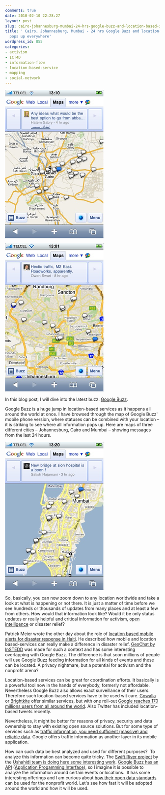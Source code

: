 ```yaml
---
comments: true
date: 2010-02-10 22:28:27
layout: post
slug: cairo-johannesburg-mumbai-24-hrs-google-buzz-and-location-based-information-pops-up-everywhere
title: ' Cairo, Johannesburg, Mumbai - 24 hrs Google Buzz and location-based information
  pops up everywhere'
wordpress_id: 855
categories:
- activism
- ICT4D
- information-flow
- location-based-service
- mapping
- social-network
---
```


[![Cairo](/images/photo6.jpg)]()


[![Johannesburg](/images/photo5.jpg)]()

In this blog post, I will dive into the latest buzz: [Google Buzz](http://www.google.com/buzz).

Google Buzz is a huge jump in location-based services as it happens all around the world at once. I have browsed through the map of Google Buzz' mobile phone version, where statuses can be combined with your location – it is striking to see where all information pops up. Here are maps of three different cities – Johannesburg, Cairo and Mumbai – showing messages from the last 24 hours.

[![Mumbai](/images/photo7.jpg)]()



So, basically, you can now zoom down to any location worldwide and take a look at what is happening or not there. It is just a matter of time before we see hundreds or thousands of updates from many places and at least a few from others. How would that information look like? Would it be only status updates or really helpful and critical information for activism, [open intelligence](http://www.crisscrossed.net/2009/10/02/the-internet-of-things-open-intelligence-through-citizen-action/) or disaster relief?




Patrick Meier wrote the other day about the role of [location based mobile alerts for disaster response in Haiti](http://irevolution.wordpress.com/2010/02/06/location-based-alerts/). He described how mobile and location based-services can really make a difference in disaster relief. [GeoChat by InSTEDD](http://instedd.org/geochat) was made for such a context and has some interesting overlapping with Google Buzz. The difference is that soon millions of people will use Google Buzz feeding information for all kinds of events and these can be located. A privacy nightmare, but a potential for activism and the nonprofit arena?




Location-based services can be great for coordination efforts. It basically is a powerful tool now in the hands of everybody, formerly not affordable. Nevertheless Google Buzz also allows exact surveillance of their users. Therefore such location-based services have to be used wit care. [Gowalla](http://gowalla.com/) or [Brightkite](http://brightkite.com/) offer similar services, but with one roll-out [Google reaches 170 millions users from all around the world](http://news.bbc.co.uk/2/hi/8506148.stm). Also Twitter has included location-based tweets recently.







Nevertheless, it might be better for reasons of privacy, security and data ownership to stay with existing open source solutions. But for some type of services such as [traffic information, you need sufficient (massive) and reliable data](http://www.crisscrossed.net/2009/08/31/citizen-scientist-how-mobile-phones-can-contribute-to-the-public-good/). Google offers traffic information as another layer in its mobile application.




How can such data be best analyzed and used for different purposes?  To analyze this information can become quite tricky. The [Swift River project](http://swift.ushahidi.com/) by the [Ushahidi team is doing here some interesting work](http://blog.ushahidi.com/index.php/2009/04/09/explaining-swift-river). [Google Buzz has an API](http://code.google.com/apis/buzz/) ([Application Progamming Interface](http://en.wikipedia.org/wiki/Application_programming_interface)), so I imagine it is possible to analyze the information around certain events or locations.  It has some interesting offerings and I am curious about [how their open data standards](http://www.readwriteweb.com/archives/how_google_buzz_is_disruptive_open_data_standards.php) can be used for the nonprofit world. Let's see how fast it will be adopted around the world and how it will be used.
